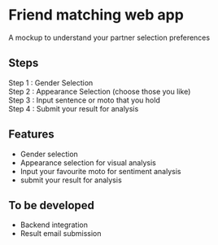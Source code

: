 # Friend matching web app
A mockup to understand your partner selection preferences

## Steps
Step 1 : Gender Selection  
Step 2 : Appearance Selection (choose those you like)  
Step 3 : Input sentence or moto that you hold  
Step 4 : Submit your result for analysis  

## Features
- Gender selection
- Appearance selection for visual analysis
- Input your favourite moto for sentiment analysis
- submit your result for analysis

## To be developed
- Backend integration
- Result email submission
